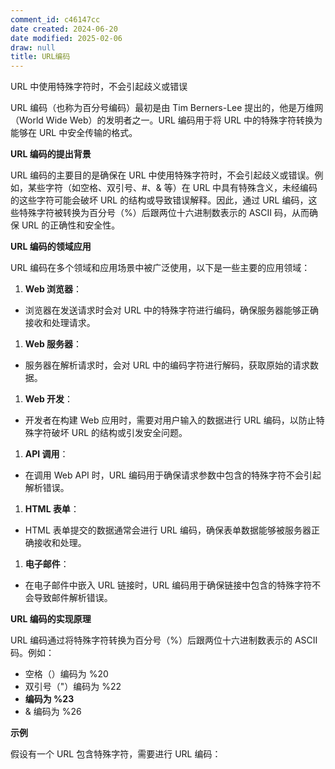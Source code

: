 ```yaml
---
comment_id: c46147cc
date created: 2024-06-20
date modified: 2025-02-06
draw: null
title: URL编码
---
```

URL 中使用特殊字符时，不会引起歧义或错误

<!-- more -->

URL 编码（也称为百分号编码）最初是由 Tim Berners-Lee 提出的，他是万维网（World Wide Web）的发明者之一。URL 编码用于将 URL 中的特殊字符转换为能够在 URL 中安全传输的格式。

  

**URL 编码的提出背景**

  

URL 编码的主要目的是确保在 URL 中使用特殊字符时，不会引起歧义或错误。例如，某些字符（如空格、双引号、#、& 等）在 URL 中具有特殊含义，未经编码的这些字符可能会破坏 URL 的结构或导致错误解释。因此，通过 URL 编码，这些特殊字符被转换为百分号（%）后跟两位十六进制数表示的 ASCII 码，从而确保 URL 的正确性和安全性。

  

**URL 编码的领域应用**

  

URL 编码在多个领域和应用场景中被广泛使用，以下是一些主要的应用领域：

  

1. **Web 浏览器**：

- 浏览器在发送请求时会对 URL 中的特殊字符进行编码，确保服务器能够正确接收和处理请求。

1. **Web 服务器**：

- 服务器在解析请求时，会对 URL 中的编码字符进行解码，获取原始的请求数据。

1. **Web 开发**：

- 开发者在构建 Web 应用时，需要对用户输入的数据进行 URL 编码，以防止特殊字符破坏 URL 的结构或引发安全问题。

1. **API 调用**：

- 在调用 Web API 时，URL 编码用于确保请求参数中包含的特殊字符不会引起解析错误。

1. **HTML 表单**：

- HTML 表单提交的数据通常会进行 URL 编码，确保表单数据能够被服务器正确接收和处理。

1. **电子邮件**：

- 在电子邮件中嵌入 URL 链接时，URL 编码用于确保链接中包含的特殊字符不会导致邮件解析错误。

  

**URL 编码的实现原理**

  

URL 编码通过将特殊字符转换为百分号（%）后跟两位十六进制数表示的 ASCII 码。例如：

  

- 空格（）编码为 %20
- 双引号（"）编码为 %22
- **编码为 %23**
- & 编码为 %26

  

**示例**

  

假设有一个 URL 包含特殊字符，需要进行 URL 编码：
